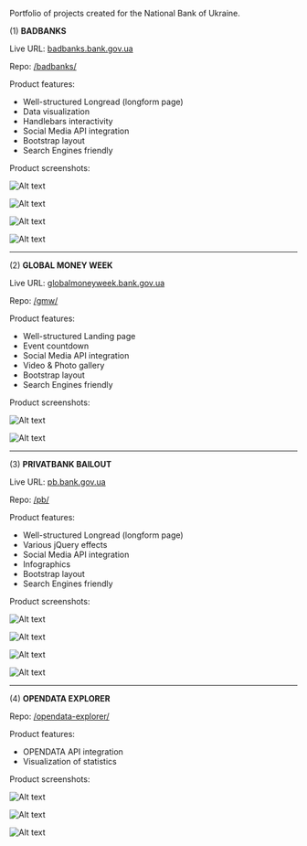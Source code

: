 Portfolio of projects created for the National Bank of Ukraine.

(1) **BADBANKS**

Live URL: [badbanks.bank.gov.ua](http://badbanks.bank.gov.ua/ "badbanks.bank.gov.ua")

Repo: [/badbanks/](/badbanks/)

Product features:

- Well-structured Longread (longform page)
- Data visualization
- Handlebars interactivity
- Social Media API integration
- Bootstrap layout
- Search Engines friendly

Product screenshots:

![Alt text](/screenshots/bb01.png?raw=true)

![Alt text](/screenshots/bb02.gif?raw=true)

![Alt text](/screenshots/bb03.gif?raw=true)

![Alt text](/screenshots/bb04.png?raw=true)

---------------------------------------------

(2) **GLOBAL MONEY WEEK**

Live URL: [globalmoneyweek.bank.gov.ua](http://globalmoneyweek.bank.gov.ua/ "globalmoneyweek.bank.gov.ua")

Repo: [/gmw/](/gmw/)

Product features:

- Well-structured Landing page
- Event countdown
- Social Media API integration
- Video & Photo gallery
- Bootstrap layout
- Search Engines friendly

Product screenshots:

![Alt text](/screenshots/gmw01.png?raw=true)

![Alt text](/screenshots/gmw02.png?raw=true)

---------------------------------------------

(3) **PRIVATBANK BAILOUT**

Live URL: [pb.bank.gov.ua](http://pb.bank.gov.ua/ "pb.bank.gov.ua")

Repo: [/pb/](/pb/)

Product features:

- Well-structured Longread (longform page)
- Various jQuery effects
- Social Media API integration
- Infographics
- Bootstrap layout
- Search Engines friendly

Product screenshots:

![Alt text](/screenshots/pb01.png?raw=true)

![Alt text](/screenshots/pb02.png?raw=true)

![Alt text](/screenshots/pb03.png?raw=true)

![Alt text](/screenshots/pb04.png?raw=true)

---------------------------------------------

(4) **OPENDATA EXPLORER**

Repo: [/opendata-explorer/](/opendata-explorer/)

Product features:

- OPENDATA API integration
- Visualization of statistics

Product screenshots:

![Alt text](/opendata-explorer/ss/01.png?raw=true "Грошові агрегати - M1 - Усі сектори - Графік")

![Alt text](/opendata-explorer/ss/01a.png?raw=true "Грошові агрегати - M1 - Усі сектори - Табличний вигляд")

![Alt text](/opendata-explorer/ss/04a.png?raw=true "Основні показники діяльності банків - Кількість діючих банків - Графік")



